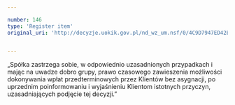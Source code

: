 ```yaml
---

number: 146
type: 'Register item'
original_uri: 'http://decyzje.uokik.gov.pl/nd_wz_um.nsf/0/4C9D7947ED42EF5BC12572DD0032943E?OpenDocument'


---
```


„Spółka zastrzega sobie, w odpowiednio uzasadnionych przypadkach i mając na uwadze dobro grupy, prawo czasowego zawieszenia możliwości dokonywania wpłat przedterminowych przez Klientów bez asygnacji, po uprzednim poinformowaniu i wyjaśnieniu Klientom istotnych przyczyn, uzasadniających podjęcie tej decyzji.”

